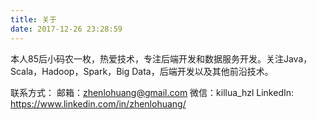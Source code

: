 ```yaml
---
title: 关于
date: 2017-12-26 23:28:59
---
```

本人85后小码农一枚，热爱技术，专注后端开发和数据服务开发。关注Java，Scala，Hadoop，Spark，Big Data，后端开发以及其他前沿技术。

联系方式：
邮箱：zhenlohuang@gmail.com
微信：killua_hzl
LinkedIn: https://www.linkedin.com/in/zhenlohuang/